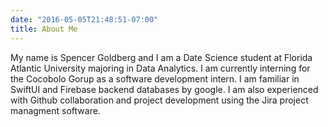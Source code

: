 ```yaml
---
date: "2016-05-05T21:48:51-07:00"
title: About Me
---
```


My name is Spencer Goldberg and I am a Date Science student at Florida Atlantic University majoring in Data Analytics. I am currently interning for the Cocobolo Gorup as a software development intern. I am familiar in SwiftUI and Firebase backend databases by google. I am also experienced with Github collaboration and project development using the Jira project managment software. 
